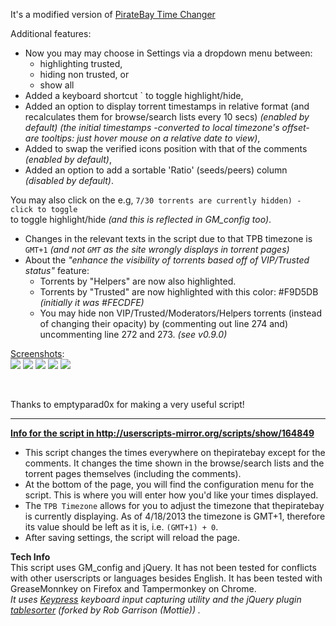 It's a modified version of [PirateBay Time Changer](http://userscripts-mirror.org/scripts/show/164849)

Additional features:
- Now you may may choose in Settings via a dropdown menu between: 
  - highlighting trusted, 
  - hiding non trusted, or 
  - show all
- Added a keyboard shortcut \` to toggle highlight/hide,
- Added an option to display torrent timestamps in relative format (and recalculates them for browse/search lists every 10 secs) _(enabled by default)_ 
_(the initial timestamps -converted to local timezone's offset- are tooltips: just hover mouse on a relative date to view)_, 
- Added to swap the verified icons position with that of the comments _(enabled by default)_, 
- Added an option to add a sortable 'Ratio' (seeds/peers) column _(disabled by default)_. 

You may also click on the e.g, `7/30 torrents are currently hidden) - click to toggle`  
to toggle highlight/hide *(and this is reflected in GM_config too)*.  
- Changes in the relevant texts in the script due to that TPB timezone is `GMT+1` *(and not `GMT` as the site wrongly displays in torrent pages)*  
- About the *"enhance the visibility of torrents based off of VIP/Trusted status"* feature:  
  - Torrents by "Helpers" are now also highlighted.  
  - Torrents by "Trusted" are now highlighted with this color: #F9D5DB *(initially it was #FECDFE)*  
  - You may hide non VIP/Trusted/Moderators/Helpers torrents (instead of changing their opacity) by (commenting out line 274 and) uncommenting line 272 and 273.  *(see v0.9.0)*


<u>Screenshots</u>:  
[![](https://i.imgur.com/aElkE5Ts.jpg)](https://i.imgur.com/aElkE5T.jpg) [![](https://i.imgur.com/LRIXDwys.jpg)](https://i.imgur.com/LRIXDwy.jpg) [![](https://s3.amazonaws.com/uso_ss/21237/thumb.jpg?1366305203)](http://s3.amazonaws.com/uso_ss/21237/large.jpg?1366305203) [![](https://i.imgur.com/lAJiCJcs.jpg)](https://i.imgur.com/lAJiCJc.jpg) [![](https://i.imgur.com/wyyJiujs.jpg)](https://i.imgur.com/wyyJiuj.jpg)

<br/>





Thanks to emptyparad0x for making a very useful script!


---




<u><b>Info for the script in http://userscripts-mirror.org/scripts/show/164849</b></u>

- This script changes the times everywhere on thepiratebay except for the comments. It changes the time shown in the browse/search lists and the torrent pages themselves (including the comments).
- At the bottom of the page, you will find the configuration menu for the script. This is where you will enter how you'd like your times displayed.
- The `TPB Timezone` allows for you to adjust the timezone that thepiratebay is currently displaying. As of 4/18/2013 the timezone is GMT+1, therefore its value should be left as it is, i.e. `(GMT+1) + 0`.
- After saving settings, the script will reload the page.

**Tech Info**  
This script uses GM_config and jQuery. It has not been tested for conflicts with other userscripts or languages besides English. It has been tested with GreaseMonnkey on Firefox and Tampermonkey on Chrome.
<br>
*It uses [Keypress](https://github.com/dmauro/Keypress/) keyboard input capturing utility and the jQuery plugin [tablesorter](http://mottie.github.io/tablesorter/docs/index.html) (forked by Rob Garrison (Mottie)) .*
